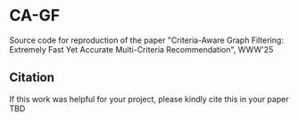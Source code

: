 # CA-GF
Source code for reproduction of the paper "Criteria-Aware Graph Filtering:
Extremely Fast Yet Accurate Multi-Criteria Recommendation", WWW'25


## Citation
If this work was helpful for your project, please kindly cite this in your paper
TBD
